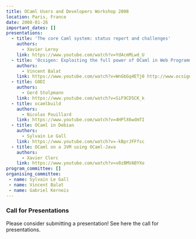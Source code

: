 ```yaml
---
title: OCaml Users and Developers Workshop 2008
location: Paris, France
date: 2008-01-26
important_dates: []
presentations: 
  - title: 'The core Caml system: status report and challenges'
    authors: 
      - Xavier Leroy
    link: https://www.youtube.com/watch?v=YdAcmMLwd_U
  - title: 'Ocsigen: Exploiting the full power of OCaml in Web Programming'
    authors: 
      - Vincent Balat
    link: https://www.youtube.com/watch?v=WnGbGq4ETj0 http://www.ocsigen.org/
  - title: GODI
    authors: 
      - Gerd Stolpmann
    link: https://www.youtube.com/watch?v=SiF9CD5CK_k
  - title: ocamlbuild
    authors: 
      - Nicolas Pouillard
    link: https://www.youtube.com/watch?v=4HPlX6wdmTI
  - title: OCaml in Debian
    authors: 
      - Sylvain Le Gall
    link: https://www.youtube.com/watch?v=-kBprJFFfsc
  - title: OCaml on a JVM using OCaml-Java
    authors: 
      - Xavier Clerc
    link: https://www.youtube.com/watch?v=v0zBMVABYXo
program_committee: []
organising_committee: 
 - name: Sylvain Le Gall
 - name: Vincent Balat
 - name: Gabriel Kerneis
---
```


### Call for Presentations

Please consider submitting a presentation! See here the call for presentations.



